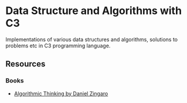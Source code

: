 # Data Structure and Algorithms with C3
Implementations of various data structures and algorithms, solutions to problems etc in C3 programming language.


## Resources
### Books
- [Algorithmic Thinking by Daniel Zingaro](https://danielzingaro.com/alg//menu/about.html)
